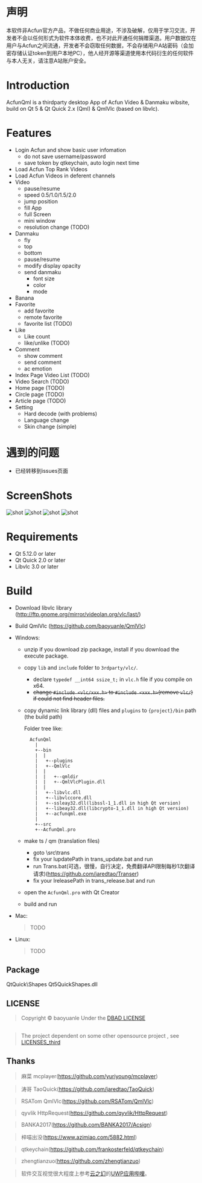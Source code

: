# 声明
本软件非Acfun官方产品，不做任何商业用途，不涉及破解，仅用于学习交流，开发者不会以任何形式为软件本体收费，也不对此开通任何捐赠渠道。用户数据仅在用户与Acfun之间流通，开发者不会窃取任何数据，不会存储用户A站密码（会加密存储认证token到用户本地PC），他人经开源等渠道使用本代码衍生的任何软件与本人无关，请注意A站账户安全。

# Introduction
AcfunQml  is a thirdparty desktop App of Acfun Video & Danmaku wibsite,  build on Qt 5 & Qt Quick 2.x (Qml) & QmlVlc (based on libvlc).

# Features
- Login Acfun and show basic user infomation
	- do not save username/password
	- save token by qtkeychain, auto login next time
- Load Acfun Top Rank Videos
- Load Acfun Videos in deferent channels
- Video
  - pause/resume
  - speed 0.5/1.0/1.5/2.0
  - jump position
  - fill App
  - full Screen
  - mini window
  - resolution change (TODO)
- Danmaku
  - fly
  - top
  - bottom
  - pause/resume
  - modify display opacity
  - send danmaku
    - font size
	- color
	- mode
- Banana
- Favorite
	- add favorite
	- remote favorite
	- favorite list (TODO)
- Like
	- Like count
	- like/unlike (TODO)
- Comment
  - show comment 
  - send comment
  - ac emotion
- Index Page Video List (TODO)
- Video Search (TODO)
- Home page (TODO)
- Circle page (TODO)
- Article page (TODO)
- Setting
  - Hard decode (with problems)
  - Language change
  - Skin change (simple)

# 遇到的问题
- 已经转移到issues页面

# ScreenShots

![shot](./screenshots/mainpage.jpg)
![shot](./screenshots/playPage.jpg)
![shot](./screenshots/playPageFullApp.jpg)
![shot](./screenshots/banana.gif)

# Requirements
- Qt 5.12.0 or later
- Qt Quick 2.0 or later
- Libvlc 3.0 or later

# Build
- Download libvlc library (http://ftp.gnome.org/mirror/videolan.org/vlc/last/)
- Build QmlVlc (https://github.com/baoyuanle/QmlVlc)

- Windows:
  - unzip if you download zip package, install if you download the execute package.
  
  - copy `lib` and `include` folder to `3rdparty/vlc/`.
    - declare `typedef __int64 ssize_t;` in `vlc.h` file if you compile on x64.
    - ~~change `#include <vlc/xxx.h>` to `#include <xxx.h>`(remove `vlc/`) if could not find header files.~~
  - copy dynamic link library (dll) files and `plugins` to `{project}/bin` path (the build path)
  
  	Folder tree like:
    ```
      AcfunQml
    	|
    	+--bin
    	|  |
    	|   +--plugins
    	|   +--QmlVlc
    	|  |
		|  |   +--qmldir
		|  |   +--QmlVlcPlugin.dll
		|  |
    	|   +--libvlc.dll
    	|   +--libvlccore.dll
    	|   +--ssleay32.dll(libssl-1_1.dll in high Qt version)
    	|   +--libeay32.dll(libcrypto-1_1.dll in high Qt version)
    	|   +--acfunqml.exe
    	|
    	+--src
    	+--AcfunQml.pro
    ```
  - make ts / qm (translation files)
    - goto \src\trans
	- fix your lupdatePath in trans_update.bat and run
	- run Trans.bat(可选，很慢，自行决定，免费翻译API限制每秒1次翻译请求)(https://github.com/jaredtao/Transer)
	- fix your lreleasePath in trans_release.bat and run
	
  - open the `AcfunQml.pro` with Qt Creator
  
  - build and run

- Mac:
  > TODO

- Linux:
  > TODO


## Package
QtQuick\Shapes
Qt5QuickShapes.dll


## LICENSE
> Copyright &copy;  baoyuanle Under the [DBAD LICENSE](LICENSE.md)
##
> The project dependent on some other opensource project , see [LICENSES_third](LICENSE_third.md)

## Thanks
> 麻菜 mcplayer(https://github.com/yuriyoung/mcplayer)

> 涛哥 TaoQuick(https://github.com/jaredtao/TaoQuick)

> RSATom QmlVlc(https://github.com/RSATom/QmlVlc)

> qyvlik HttpRequest(https://github.com/qyvlik/HttpRequest)

> BANKA2017(https://github.com/BANKA2017/Acsign)

> 梓喵出没(https://www.azimiao.com/5882.html)

> qtkeychain(https://github.com/frankosterfeld/qtkeychain)

> zhengtianzuo(https://github.com/zhengtianzuo)

> 软件交互视觉很大程度上参考[云之幻](https://github.com/Richasy)的[UWP应用哔哩](https://www.microsoft.com/store/apps/9MVN4NSLT150)。
